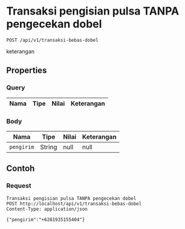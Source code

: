 # Transaksi pengisian pulsa TANPA pengecekan dobel
```http
POST /api/v1/transaksi-bebas-dobel
```
keterangan
## Properties
### Query
Nama | Tipe | Nilai | Keterangan
--- | --- | --- | ---
### Body
Nama | Tipe | Nilai | Keterangan
--- | --- | --- | ---
<code>pengirim</code> | String | null | null
## Contoh
### Request
```http
Transaksi pengisian pulsa TANPA pengecekan dobel
POST http://localhost/api/v1/transaksi-bebas-dobel
Content-Type: application/json

{"pengirim":"+6281935155404"}
```
